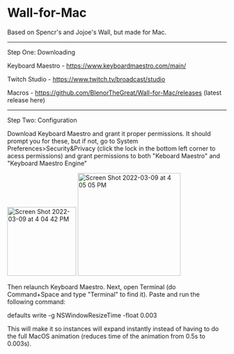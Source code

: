 # Wall-for-Mac
Based on Spencr's and Jojoe's Wall, but made for Mac.

-----

Step One: Downloading

Keyboard Maestro - https://www.keyboardmaestro.com/main/

Twitch Studio - https://www.twitch.tv/broadcast/studio

Macros - https://github.com/BlenorTheGreat/Wall-for-Mac/releases (latest release here)

-----

Step Two: Configuration

Download Keyboard Maestro and grant it proper permissions. It should prompt you for these, but if not, go to System Preferences>Security&Privacy (click the lock in the bottom left corner to acess permissions) and grant permissions to both "Keboard Maestro" and "Keyboard Maestro Engine"

<img width="158" alt="Screen Shot 2022-03-09 at 4 04 42 PM" src="https://user-images.githubusercontent.com/99914793/157535842-1be814fa-fe28-4553-9700-c4684dabc337.png">
<img width="236" alt="Screen Shot 2022-03-09 at 4 05 05 PM" src="https://user-images.githubusercontent.com/99914793/157535897-c8acb2c5-b21b-4549-b473-c93349c6da53.png">

Then relaunch Keyboard Maestro. Next, open Terminal (do Command+Space and type "Terminal" to find it). Paste and run the following command:

defaults write -g NSWindowResizeTime -float 0.003

This will make it so instances will expand instantly instead of having to do the full MacOS animation (reduces time of the animation from 0.5s to 0.003s).

